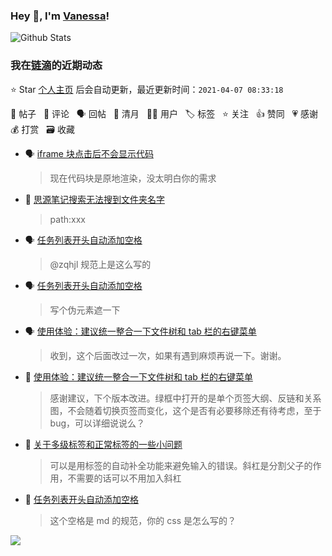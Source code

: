 ### Hey 👋, I'm [Vanessa](http://vanessa.b3log.org/)!

![Github Stats](https://github-readme-stats.vercel.app/api?username=Vanessa219&show_icons=true)

<!--events start -->

### 我在[链滴](https://ld246.com)的近期动态

⭐️ Star [个人主页](https://github.com/Vanessa219/Vanessa219) 后会自动更新，最近更新时间：`2021-04-07 08:33:18`

📝 帖子 &nbsp; 💬 评论 &nbsp; 🗣 回帖 &nbsp; 🌙 清月 &nbsp; 👨‍💻 用户 &nbsp; 🏷️ 标签 &nbsp; ⭐️ 关注 &nbsp; 👍 赞同 &nbsp; 💗 感谢 &nbsp; 💰 打赏 &nbsp; 🗃 收藏

* 🗣 [iframe 块点击后不会显示代码](https://ld246.com/article/1617613493349/comment/1617723265696#comments)

  > 现在代码块是原地渲染，没太明白你的需求
* 💬 [思源笔记搜索无法搜到文件夹名字](https://ld246.com/article/1617684453283/comment/1617709483751#comments)

  > path:xxx
* 🗣 [任务列表开头自动添加空格](https://ld246.com/article/1617635532016/comment/1617681638787#comments)

  > @zqhjl 规范上是这么写的
* 🗣 [任务列表开头自动添加空格](https://ld246.com/article/1617635532016/comment/1617681638787#comments)

  > 写个伪元素遮一下
* 🗣 [使用体验：建议统一整合一下文件树和 tab 栏的右键菜单](https://ld246.com/article/1617596019953/comment/1617679070675#comments)

  > 收到，这个后面改过一次，如果有遇到麻烦再说一下。谢谢。
* 💬 [使用体验：建议统一整合一下文件树和 tab 栏的右键菜单](https://ld246.com/article/1617596019953/comment/1617673391447#comments)

  > 感谢建议，下个版本改进。绿框中打开的是单个页签大纲、反链和关系图，不会随着切换页签而变化，这个是否有必要移除还有待考虑，至于 bug，可以详细说说么？
* 💬 [关于多级标签和正常标签的一些小问题](https://ld246.com/article/1617643475808/comment/1617672809064#comments)

  > 可以是用标签的自动补全功能来避免输入的错误。斜杠是分割父子的作用，不需要的话可以不用加入斜杠
* 💬 [任务列表开头自动添加空格](https://ld246.com/article/1617635532016/comment/1617667750090#comments)

  > 这个空格是 md 的规范，你的 css 是怎么写的？


<!--events end -->

<a title="Hits" target="_blank" href="https://github.com/Vanessa219/Vanessa219"><img src="https://hits.b3log.org/Vanessa219/Vanessa219.svg"></a>
